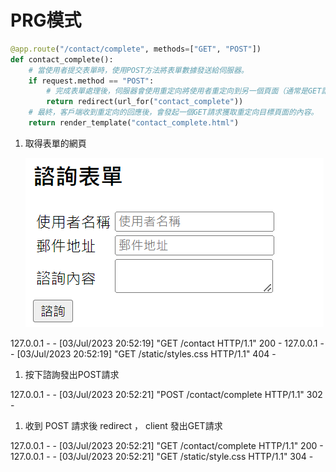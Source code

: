 # PRG模式

```python
@app.route("/contact/complete", methods=["GET", "POST"])
def contact_complete():
    # 當使用者提交表單時，使用POST方法將表單數據發送給伺服器。
    if request.method == "POST":
        # 完成表單處理後，伺服器會使用重定向將使用者重定向到另一個頁面（通常是GET請求的目標頁面），而不是直接返回回應。
        return redirect(url_for("contact_complete"))
    # 最終，客戶端收到重定向的回應後，會發起一個GET請求獲取重定向目標頁面的內容。
    return render_template("contact_complete.html")
```

1. 取得表單的網頁
    
    ![Untitled](PRG%E6%A8%A1%E5%BC%8F%209971167483644ab4b9042c87f39dc803/Untitled.png)
    

127.0.0.1 - - [03/Jul/2023 20:52:19] "GET /contact HTTP/1.1" 200 -
127.0.0.1 - - [03/Jul/2023 20:52:19] "GET /static/styles.css HTTP/1.1" 404 -

1. 按下諮詢發出POST請求

127.0.0.1 - - [03/Jul/2023 20:52:21] "POST /contact/complete HTTP/1.1" 302 -

1. 收到 POST 請求後 redirect ， client 發出GET請求

127.0.0.1 - - [03/Jul/2023 20:52:21] "GET /contact/complete HTTP/1.1" 200 -
127.0.0.1 - - [03/Jul/2023 20:52:21] "GET /static/style.css HTTP/1.1" 304 -
